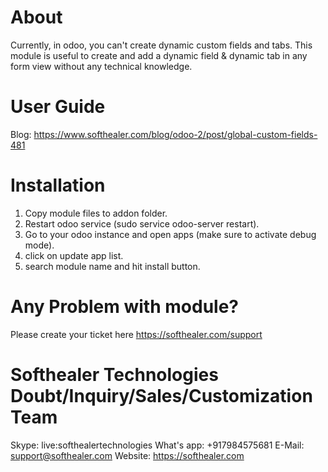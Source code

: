 About
============
Currently, in odoo, you can't create dynamic custom fields and tabs. This module is useful to create and add a dynamic field & dynamic tab in any form view without any technical knowledge.

User Guide
============
Blog: https://www.softhealer.com/blog/odoo-2/post/global-custom-fields-481

Installation
============
1) Copy module files to addon folder.
2) Restart odoo service (sudo service odoo-server restart).
3) Go to your odoo instance and open apps (make sure to activate debug mode).
4) click on update app list.
5) search module name and hit install button.

Any Problem with module?
=====================================
Please create your ticket here https://softhealer.com/support

Softhealer Technologies Doubt/Inquiry/Sales/Customization Team
=====================================
Skype: live:softhealertechnologies
What's app: +917984575681
E-Mail: support@softhealer.com
Website: https://softhealer.com
